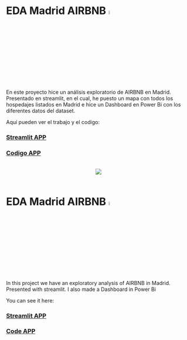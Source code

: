# EDA Madrid AIRBNB <img src="https://www.dscasturias.com/WebRoot/StoreES3/Shops/ec8259/5B22/3B17/5576/7419/600F/52DF/D016/E45D/images.jpg" style="width: 5%; height: auto;" />
En este proyecto hice un análisis exploratorio de AIRBNB en Madrid. 
Presentado en streamlit, en el cual, he puesto un mapa con todos los hospedajes listados en Madrid e hice un Dashboard en Power Bi con los diferentes datos del dataset.

Aquí pueden ver el trabajo y el codigo:
### [Streamlit APP](https://rodri1791-edamadridairbnb-madrid-tuckl6.streamlit.app/)
### [Codigo APP](https://github.com/Rodri1791/EDAmadridAIRBNB/blob/main/madrid.py)

<br>
<center><img src="https://a.cdn-hotels.com/gdcs/production133/d1207/7ad2d7f0-68ce-11e8-8a0f-0242ac11000c.jpg"></center>
<br>


# EDA Madrid AIRBNB <img src="https://www.comprarbanderas.es/images/banderas/400/14-reino-unido_400px.jpg" style="width: 5%; height: auto;" />
In this project we have an exploratory analysis of AIRBNB in Madrid. Presented with streamlit.
I also made a Dashboard in Power Bi

You can see it here:
### [Streamlit APP](https://rodri1791-edamadridairbnb-madrid-tuckl6.streamlit.app/)
### [Code APP](https://github.com/Rodri1791/EDAmadridAIRBNB/blob/main/madrid.py)
